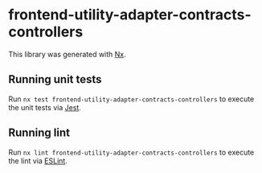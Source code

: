 # frontend-utility-adapter-contracts-controllers

This library was generated with [Nx](https://nx.dev).

## Running unit tests

Run `nx test frontend-utility-adapter-contracts-controllers` to execute the unit tests via [Jest](https://jestjs.io).

## Running lint

Run `nx lint frontend-utility-adapter-contracts-controllers` to execute the lint via [ESLint](https://eslint.org/).
